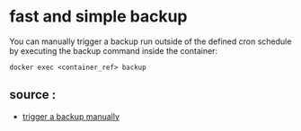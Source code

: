 # fast and simple backup

You can manually trigger a backup run outside of the defined cron schedule by executing the backup command inside the container:

```
docker exec <container_ref> backup
```

## source :

- [trigger a backup manually](https://offen.github.io/docker-volume-backup/how-tos/manual-trigger.html)